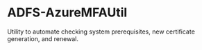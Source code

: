 # ADFS-AzureMFAUtil
Utility to automate checking system prerequisites, new certificate generation, and renewal.
